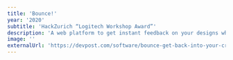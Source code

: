 ```yaml
---
title: 'Bounce!'
year: '2020'
subtitle: 'HackZurich “Logitech Workshop Award”'
description: 'A web platform to get instant feedback on your designs while working remotely'
image: ''
externalUrl: 'https://devpost.com/software/bounce-get-back-into-your-creative-flow'
---
```



